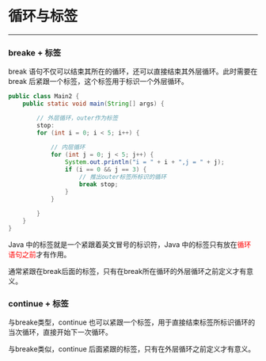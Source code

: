 # 循环与标签

---

### breake + 标签

break 语句不仅可以结束其所在的循环，还可以直接结束其外层循环。此时需要在 break 后紧跟一个标签，这个标签用于标识一个外层循环。

```java
public class Main2 {
    public static void main(String[] args) {

        // 外层循环，outer作为标签
        stop:
        for (int i = 0; i < 5; i++) {
            
            // 内层循环
            for (int j = 0; j < 5; j++) {
                System.out.println("i = " + i + ",j = " + j);
                if (i == 0 && j == 3) {
                    // 推出outer标签所标识的循环
                    break stop;
                }
            }
            
        }
    }
}
```

Java 中的标签就是一个紧跟着英文冒号的标识符，Java 中的标签只有放在<font color = red>循环语句之前</font>才有作用。

通常紧跟在break后面的标签，只有在break所在循环的外层循环之前定义才有意义。

### continue + 标签

与breake类型，continue 也可以紧跟一个标签，用于直接结束标签所标识循环的当次循环，直接开始下一次循环。

与breake类似，continue 后面紧跟的标签，只有在外层循环之前定义才有意义。